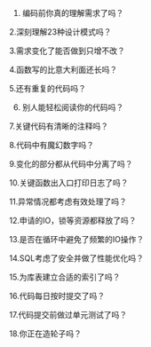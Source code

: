 1. 编码前你真的理解需求了吗？

 

2.深刻理解23种设计模式吗？

 

3.需求变化了能否做到只增不改？

 

4.函数写的比意大利面还长吗？

 

5.还有重复的代码吗？

 

6. 别人能轻松阅读你的代码吗？

 

7.关键代码有清晰的注释吗？

 

8.代码中有魔幻数字吗？

 

9.变化的部分都从代码中分离了吗？

 

10.关键函数出入口打印日志了吗？

 

11.异常情况都考虑有效处理了吗？

 

12.申请的IO，锁等资源都释放了吗？

 

13.是否在循环中避免了频繁的IO操作？

 

14.SQL考虑了安全并做了性能优化吗？

 

15.为库表建立合适的索引了吗？

 

16.代码每日按时提交了吗？

 

17.代码提交前做过单元测试了吗？

 

18.你正在造轮子吗？